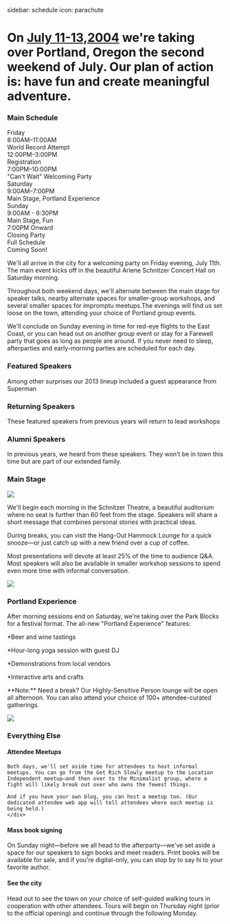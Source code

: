 sidebar: schedule
icon: parachute

# On [July 11-13,2004](/register) we're taking over Portland, Oregon the second weekend of July. Our plan of action is: have fun and create meaningful adventure.
<div class="main-schedule-box">
	<h3>Main Schedule</h3>
	<div class="main-schedule-item">
		<div class="main-schedule-day">Friday</div>
		<div class="main-schedule-time">8:00AM–11:00AM</div>
		<div class="main-schedule-descr">World Record Attempt</div>
		<div class="main-schedule-time">12:00PM–3:00PM</div>
		<div class="main-schedule-descr">Registration</div>
		<div class="main-schedule-time">7:00PM–10:00PM</div>
		<div class="main-schedule-descr">"Can't Wait" Welcoming Party</div>
	</div>
	<div class="main-schedule-item">
		<div class="main-schedule-day">Saturday</div>
		<div class="main-schedule-time">9:00AM–7:00PM</div>
		<div class="main-schedule-descr">Main Stage, Portland Experience</div>
	</div>
	<div class="main-schedule-item">
		<div class="main-schedule-day">Sunday</div>
		<div class="main-schedule-time">9:00AM - 6:30PM</div>
		<div class="main-schedule-descr">Main Stage, Fun</div>
		<div class="main-schedule-time">7:00PM Onward</div>
		<div class="main-schedule-descr">Closing Party</div>
	</div>
	<div class="main-schedule-item">
		<div class="main-schedule-day">Full Schedule</div>
		<div class="main-schedule-descr">Coming Soon!</div>
	</div>
</div>

<p class="intro">We'll all arrive in the city for a welcoming party on Friday evening, July 11th. The main event kicks off in the beautiful Arlene Schnitzer Concert Hall on Saturday morning.</p>

Throughout both weekend days, we'll alternate between the main stage for speaker talks, nearby alternate spaces for smaller-group workshops, and several smaller spaces for impromptu meetups.The evenings will find us set loose on the town, attending your choice of Portland group events.

We'll conclude on Sunday evening in time for red-eye flights to the East Coast, or you can head out on another group event or stay for a Farewell party that goes as long as people are around. If you never need to sleep, afterparties and early-morning parties are scheduled for each day.

<div class="line-canvas"></div>

<a name="speakers"></a>

### Featured Speakers
Among other surprises our 2013 lineup included a guest appearance from Superman

<div class="speaker_list" data-speaker-type="featured"></div>

<div class="line-canvas"></div>

### Returning Speakers
These featured speakers from previous years will return to lead workshops

<div class="speaker_list" data-speaker-type="returning"></div>

<div class="line-canvas"></div>

### Alumni Speakers
In previous years, we heard from these speakers. They won’t be in town this time but are part of our extended family.

<div class="speaker_list" data-speaker-type="alumni"></div>

<div class="clear"></div>


### Main Stage

<a name="main-stage"></a>

<img src="/images/schedule/schedule-circle-1.png" id="schedule-circle-1"/>

We'll begin each morning in the Schnitzer Theatre, a beautiful auditorium where no seat is further than 60 feet from the stage. Speakers will share a short message that combines personal stories with practical ideas.

During breaks, you can visit the Hang-Out Hammock Lounge for a quick snooze—or just catch up with a new friend over a cup of coffee.

Most presentations will devote at least 25% of the time to audience Q&A. Most speakers will also be available in 
smaller workshop sessions to spend even more time with informal conversation.

<div class="clear"></div>

<img src="/images/schedule/schedule-circle-2.png" id="schedule-circle-2"/>

<h3 class="color-green">Portland Experience</h3>

<a name="portland-experience"></a>

After morning sessions end on Saturday, we're taking over the Park Blocks for a festival format. The all-new "Portland Experience" features:

*Beer and wine tastings

*Hour-long yoga session with guest DJ

*Demonstrations from local vendors

*Interactive arts and crafts

<p class="color-green">**Note:** Need a break? Our Highly-Sensitive Person lounge will be open all afternoon. You can also attend your choice of 100+ attendee-curated gatherings.</p>

<img src="/images/schedule/schedule-circle-3.png" id="schedule-circle-3"/>

<h3 class="color-orange">Everything Else</h3>

<a name="everything-else"></a>

<div class="half-col">
	<h4 class="color-orange">Attendee Meetups</h3>

	Both days, we'll set aside time for attendees to host informal meetups. You can go from the Get Rich Slowly meetup to the Location Independent meetup—and then over to the Minimalist group, where a fight will likely break out over who owns the fewest things.

	And if you have your own blog, you can host a meetup too. (Our dedicated attendee web app will tell attendees where each meetup is being held.)
	</div>

<div class="half-col">
	<h4 class="color-orange">Mass book signing</h3>
	<p></p>
	<p>
		On Sunday night—before we all head to the afterparty—we've set aside a space for our speakers to sign books and meet readers. Print books will be available for sale, and if you're digital-only, you can stop by to say hi to your favorite author.
	</p>
</div>
<div class="half-col">
	<h4 class="color-orange">See the city</h3>
	<p></p>
	<p>
		Head out to see the town on your choice of self-guided walking tours in cooperation with other attendees.
		Tours will begin on Thursday night (prior to the official opening) and continue through the following Monday.
	</p>
</div>

<div class="clear"></div>


